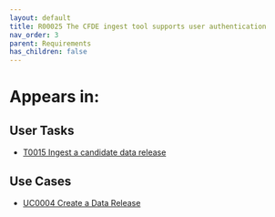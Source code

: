 ```yaml
---
layout: default
title: R00025 The CFDE ingest tool supports user authentication
nav_order: 3
parent: Requirements
has_children: false
---
```


# Appears in:


## User Tasks

-   [T0015 Ingest a candidate data release](../user-tasks/t0015-ingest-candidate-data-release.md)

## Use Cases

-   [UC0004 Create a Data Release](../use-cases/uc0004-create-a-data-release.md)
